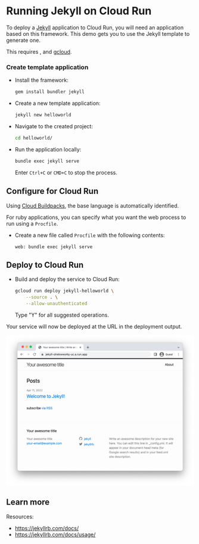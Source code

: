 # Running Jekyll on Cloud Run

<!--- Generated 2022-08-24 05:40:58.831564 -->

To deploy a [Jekyll](https://jekyllrb.com/) application to Cloud Run, you will need an application
based on this framework. This demo gets you to use the Jekyll template to generate one. 

This requires , and [gcloud](https://cloud.google.com/sdk/docs/install). 

### Create template application


* Install the framework:

    ```bash
    gem install bundler jekyll
    ```

* Create a new template application:

    ```bash
    jekyll new helloworld
    ```




* Navigate to the created project:

    ```bash
    cd helloworld/
    ```

* Run the application locally:

    ```bash
    bundle exec jekyll serve
    ```

    Enter `Ctrl+C` or `CMD+C` to stop the process.


## Configure for Cloud Run

Using [Cloud Buildpacks](https://github.com/GoogleCloudPlatform/buildpacks), 
the base language is automatically identified.



For ruby applications, you can specify what you want the web process to run using a `Procfile`. 

* Create a new file called `Procfile` with the following contents: 

    ```
    web: bundle exec jekyll serve
    ```







## Deploy to Cloud Run

* Build and deploy the service to Cloud Run: 


    ```bash
    gcloud run deploy jekyll-helloworld \
        --source . \
        --allow-unauthenticated 
    ```

    Type "Y" for all suggested operations.


Your service will now be deployed at the URL in the deployment output.

![Example Jekyll deployment](example.png)

## Learn more

Resources: 

- https://jekyllrb.com/docs/
- https://jekyllrb.com/docs/usage/
